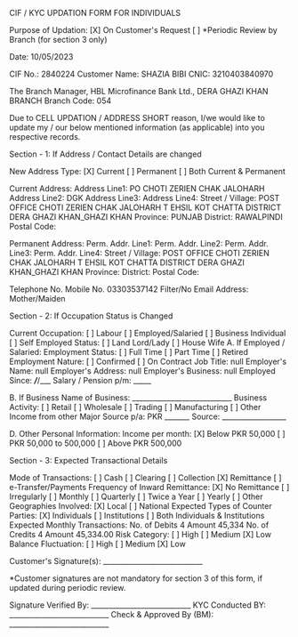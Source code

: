 <p>CIF / KYC UPDATION FORM FOR INDIVIDUALS</p>
<p>Purpose of Updation: [X] On Customer&#39;s Request   [ ] *Periodic Review by Branch (for section 3 only)</p>
<p>Date: 10/05/2023</p>
<p>CIF No.: 2840224   Customer Name: SHAZIA BIBI   CNIC: 3210403840970</p>
<p>The Branch Manager,
HBL Microfinance Bank Ltd.,
DERA GHAZI KHAN BRANCH
Branch Code: 054</p>
<p>Due to CELL UPDATION / ADDRESS SHORT reason, I/we would like to update my / our below mentioned information (as applicable) into you respective records.</p>
<p>Section - 1: If Address / Contact Details are changed</p>
<p>New Address Type: [X] Current   [ ] Permanent   [ ] Both Current &amp; Permanent</p>
<p>Current Address:
Address Line1: PO CHOTI ZERIEN CHAK JALOHARH
Address Line2: DGK
Address Line3:
Address Line4:
Street / Village: POST OFFICE CHOTI ZERIEN CHAK JALOHARH T EHSIL KOT CHATTA DISTRICT DERA GHAZI KHAN_GHAZI KHAN
Province: PUNJAB
District: RAWALPINDI
Postal Code:</p>
<p>Permanent Address:
Perm. Addr. Line1:
Perm. Addr. Line2:
Perm. Addr. Line3:
Perm. Addr. Line4:
Street / Village: POST OFFICE CHOTI ZERIEN CHAK JALOHARH T EHSIL KOT CHATTA DISTRICT DERA GHAZI KHAN_GHAZI KHAN
Province:
District:
Postal Code:</p>
<p>Telephone No.   Mobile No. 03303537142   Filter/No   Email Address:   Mother/Maiden</p>
<p>Section - 2: If Occupation Status is Changed</p>
<p>Current Occupation: [ ] Labour   [ ] Employed/Salaried   [ ] Business Individual   [ ] Self Employed
Status: [ ] Land Lord/Lady   [ ] House Wife
A. If Employed / Salaried:
Employment Status: [ ] Full Time   [ ] Part Time   [ ] Retired
Employment Nature: [ ] Confirmed   [ ] On Contract
Job Title: null
Employer&#39;s Name: null
Employer&#39;s Address: null
Employer&#39;s Business: null
Employed Since: <em><strong>/</strong></em>/___   Salary / Pension p/m: _____</p>
<p>B. If Business
Name of Business: ____________________________
Business Activity: [ ] Retail   [ ] Wholesale   [ ] Trading   [ ] Manufacturing   [ ] Other
Income from other Major Source p/a: PKR _______   Source: __________________</p>
<p>D. Other Personal Information:
Income per month: [X] Below PKR 50,000   [ ] PKR 50,000 to 500,000   [ ] Above PKR 500,000</p>
<p>Section - 3: Expected Transactional Details</p>
<p>Mode of Transactions: [ ] Cash   [ ] Clearing   [ ] Collection   [X] Remittance   [ ] e-Transfer/Payments
Frequency of Inward Remittance: [X] No Remittance   [ ] Irregularly   [ ] Monthly   [ ] Quarterly   [ ] Twice a Year   [ ] Yearly   [ ] Other
Geographies Involved: [X] Local   [ ] National
Expected Types of Counter Parties: [X] Individuals   [ ] Institutions   [ ] Both Individuals &amp; Institutions
Expected Monthly Transactions: No. of Debits 4 Amount 45,334   No. of Credits 4 Amount 45,334.00
Risk Category: [ ] High   [ ] Medium   [X] Low
Balance Fluctuation: [ ] High   [ ] Medium   [X] Low</p>
<p>Customer&#39;s Signature(s): ____________________________</p>
<p>*Customer signatures are not mandatory for section 3 of this form, if updated during periodic review.</p>
<p>Signature Verified By: ____________________________   KYC Conducted BY: ____________________________   Check &amp; Approved By (BM): ____________________________</p>
